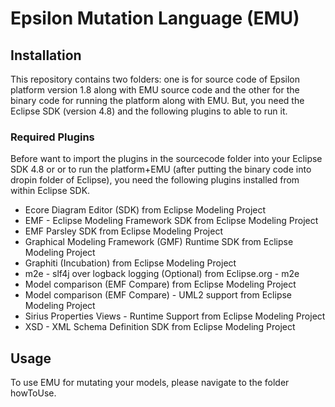 # Epsilon Mutation Language (EMU)

## Installation
This repository contains two folders: one is for source code of Epsilon platform version 1.8 along with EMU source code and the other for the binary code for running the platform along with EMU. But, you need the Eclipse SDK (version 4.8) and the following plugins to able to run it.

### Required Plugins
Before want to import the plugins in the sourcecode folder into your Eclipse SDK 4.8 or or to run the platform+EMU (after putting the binary code into dropin folder of Eclipse), you need the following plugins installed from within Eclipse SDK.
- Ecore Diagram Editor (SDK) from Eclipse Modeling Project
- EMF - Eclipse Modeling Framework SDK from Eclipse Modeling Project
- EMF Parsley SDK	from Eclipse Modeling Project
- Graphical Modeling Framework (GMF) Runtime SDK from Eclipse Modeling Project
- Graphiti (Incubation) from Eclipse Modeling Project
- m2e - slf4j over logback logging (Optional) from Eclipse.org - m2e
- Model comparison (EMF Compare) from	Eclipse Modeling Project
- Model comparison (EMF Compare) - UML2 support from Eclipse Modeling Project
- Sirius Properties Views - Runtime Support from Eclipse Modeling Project
- XSD - XML Schema Definition SDK	from Eclipse Modeling Project

## Usage
To use EMU for mutating your models, please navigate to the folder howToUse.
